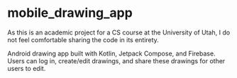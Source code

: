 # mobile_drawing_app

As this is an academic project for a CS course at the University of Utah, I do not feel comfortable sharing the code in its entirety.

Android drawing app built with Kotlin, Jetpack Compose, and Firebase. Users can log in, create/edit drawings, and share these drawings for other users to edit.

